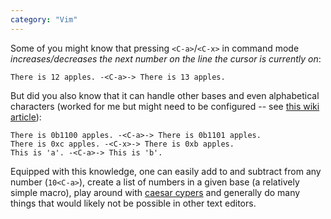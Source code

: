 ```yaml
---
category: "Vim"
---
```


Some of you might know that pressing `<C-a>`/`<C-x>` in command mode _increases/decreases the next number on the line the cursor is currently on_:

```
There is 12 apples. -<C-a>-> There is 13 apples.
```

But did you also know that it can handle other bases and even alphabetical characters (worked for me but might need to be configured -- see [this wiki article](https://vim.fandom.com/wiki/Increasing_or_decreasing_numbers)):

```
There is 0b1100 apples. -<C-a>-> There is 0b1101 apples.
There is 0xc apples. -<C-x>-> There is 0xb apples.
This is 'a'. -<C-a>-> This is 'b'.
```

Equipped with this knowledge, one can easily add to and subtract from any number (`10<C-a>`), create a list of numbers in a given base (a relatively simple macro), play around with [caesar cypers](https://en.wikipedia.org/wiki/Caesar_cipher) and generally do many things that would likely not be possible in other text editors.

